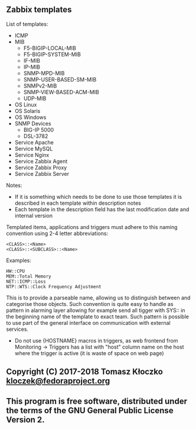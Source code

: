## Zabbix templates

List of templates:
- ICMP
- MIB
  - F5-BIGIP-LOCAL-MIB
  - F5-BIGIP-SYSTEM-MIB
  - IF-MIB
  - IP-MIB
  - SNMP-MPD-MIB
  - SNMP-USER-BASED-SM-MIB
  - SNMPv2-MIB
  - SNMP-VIEW-BASED-ACM-MIB
  - UDP-MIB
- OS Linux
- OS Solaris
- OS Windows
- SNMP Devices
  - BIG-IP 5000
  - DSL-3782
- Service Apache
- Service MySQL
- Service Nginx
- Service Zabbix Agent
- Service Zabbix Proxy
- Service Zabbix Server

Notes:
* If it is something which needs to be done to use those templates it is described in each template within description notes
* Each template in the description field has the last modification date and internal version

Templated items, applications and triggers must adhere to this naming convention using 2-4 letter abbreviations:
```
<CLASS>::<Name>
<CLASS>::<SUBCLASS>::<Name>
```
Examples:
```
HW::CPU
MEM::Total Memory
NET::ICMP::Loss
NTP::WTS::Clock Frequency Adjustment
```
This is to provide a parseable name, allowing us to distinguish between and categorise those objects.
Such convention is quite easy to handle as pattern in alarming layer allowing for example send all tigger with SYS:: in the beginning name of the template to exact team.
Such pattern is possible to use part of the general interface on communication with external services.

* Do not use {HOSTNAME} macros in triggers, as web frontend from Monitoring -> Triggers has a list with "host" column name on the host where the trigger is active (it is waste of space on web page)

## Copyright (C) 2017-2018 Tomasz Kłoczko <kloczek@fedoraproject.org>

## This program is free software, distributed under the terms of the GNU General Public License Version 2.

